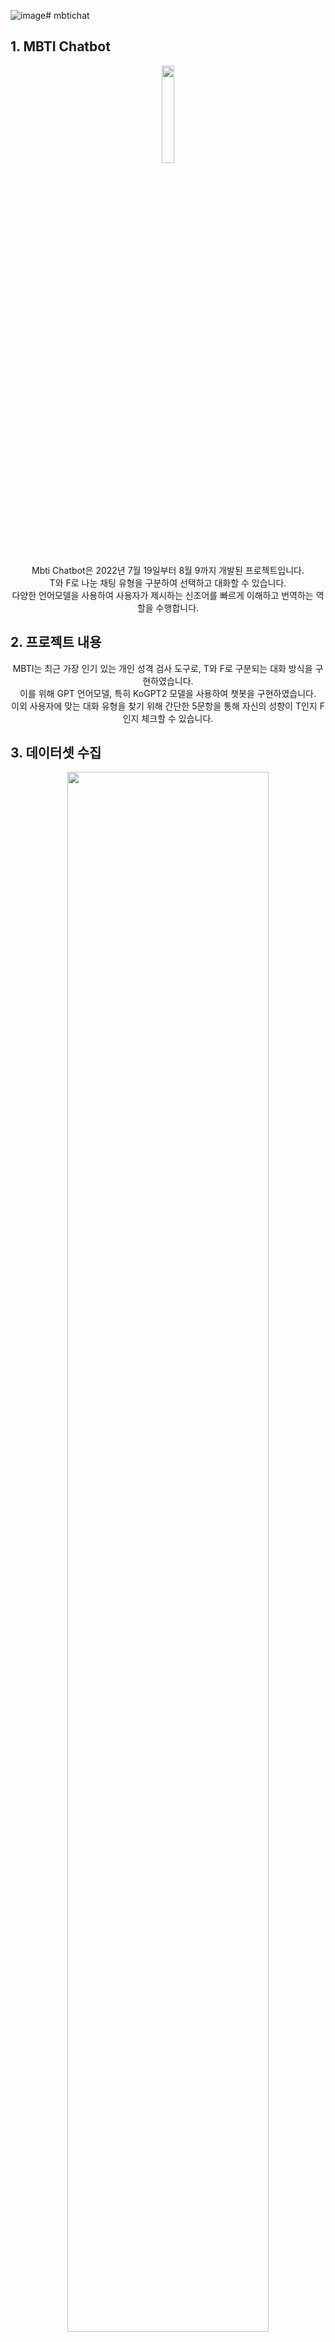 ![image](https://github.com/JinYeong95/mbtichat/assets/117560090/f5125e3a-af7f-403c-ac0c-39593147d1f4)# mbtichat

## 1. MBTI Chatbot
<div align="center">
  <img width="20%" height="20%" src="https://github.com/JinYeong95/mbtichat/assets/117560090/ebb74f2a-670d-48a0-90b1-a255f4dc8a30"/>
<br>
<br>
Mbti Chatbot은 2022년 7월 19일부터 8월 9까지 개발된 프로젝트입니다.<br>
T와 F로 나눈 채팅 유형을 구분하여 선택하고 대화할 수 있습니다.<br>
다양한 언어모델을 사용하여 사용자가 제시하는 신조어를 빠르게 이해하고 번역하는 역할을 수행합니다.<br>
</div>

## 2. 프로젝트 내용
<div align="center">
MBTI는 최근 가장 인기 있는 개인 성격 검사 도구로, T와 F로 구분되는 대화 방식을 구현하였습니다.<br>
이를 위해 GPT 언어모델, 특히 KoGPT2 모델을 사용하여 챗봇을 구현하였습니다.<br>
이외 사용자에 맞는 대화 유형을 찾기 위해 간단한 5문항을 통해 자신의 성향이 T인지 F인지 체크할 수 있습니다.<br>
</div>

## 3. 데이터셋 수집
<div align="center">
  <img width="80%" height="80%" src="https://github.com/JinYeong95/mbtichat/assets/117560090/2b3e8801-8977-42fa-8bbb-22baf17fabb0"/>
<br>
  1. 모두의 말뭉치 데이터셋에서 주제별 텍스트 일상 대화 데이터를 활용하였습니다.<br>
  2. 단, 여기서 카카오톡 데이터만 활용하였습니다.<br>
  3. 그 외에는 해당 팀원들과 해당 문항을 만들고 T,F 문항 1850개를 만들어 사용하였습니다.<br>
</div>

## 4. 사용 방법

1. 해당 파일을 다운 받습니다.
2. (Visual studio code 기준) 해당 파일을 압축을 해제하여 파일을 visual code studio 위에 놓습니다.
3. !pip install fastapi 'uvicorn[standard]' 를 입력하여 pip를 설치합니다.
4. uvicorn main:app --reload 를 입력하여 실행시킵니다.
5. Uvicorn running on http://127.0.0.1:8000이라는 문구가 뜰텐데, http://127.0.0.1:8000를 크롬 등 인터넷을 가동시키는 곳에 주소를 복사하여 입력합니다.
6. F12를 눌러 핸드폰 화면 크기로 전환하고, 사용하시면 됩니다!(T, F, 간단 테스트하기)

## 5. 작동 예시
<div align="center">
  <img width="40%" height="20%" src="https://github.com/JinYeong95/mbtichat/assets/117560090/38814317-4968-452f-a333-74a3ee343724"/>
  <img width="40%" height="20%" src="https://github.com/JinYeong95/mbtichat/assets/117560090/3e17e58e-b63b-4c55-8ce0-a5cbb7f90863"/>
</div>

## 6. STACKS
<div align="center">
  <img src="https://img.shields.io/badge/googlecolab-F9AB00?style=for-the-badge&logo=googlecolab&logoColor=white">
  <img src="https://img.shields.io/badge/jupyter-F37626?style=for-the-badge&logo=jupyter&logoColor=white">
  <img src="https://img.shields.io/badge/pycharm-000000?style=for-the-badge&logo=pycharm&logoColor=white">
  <img src="https://img.shields.io/badge/Postman-FF6C37?style=for-the-badge&logo=postman&logoColor=white">
  
  <br>
  <img src="https://img.shields.io/badge/html5-E34F26?style=for-the-badge&logo=html5&logoColor=white">
  <img src="https://img.shields.io/badge/css-1572B6?style=for-the-badge&logo=css3&logoColor=white">
  <img src="https://img.shields.io/badge/javascript-F7DF1E?style=for-the-badge&logo=javascript&logoColor=black">
  <br>
  
  <img src="https://img.shields.io/badge/git-F05032?style=for-the-badge&logo=git&logoColor=white">
  <img src="https://img.shields.io/badge/github-181717?style=for-the-badge&logo=github&logoColor=white">
  <img src="https://img.shields.io/badge/slack-4A154B?style=for-the-badge&logo=slack&logoColor=white">
  <img src="https://img.shields.io/badge/fastapi-009608?style=for-the-badge&logo=fastapi&logoColor=white">
  <br>

</div>
